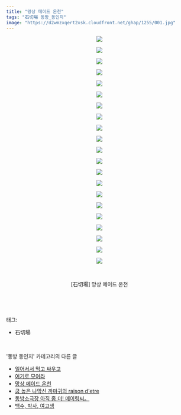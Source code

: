 ```yaml
---
title: "망상 메이드 온천"
tags: "石切場 동방_동인지"
image: "https://d2wmzxqert2xsk.cloudfront.net/ghap/1255/001.jpg"
---
```

<div class="article">
<p style="text-align: center; clear: none; float: none;"><img src="{{ site.imgserver11 }}/ghap/1255/001.jpg"/></p>
<p style="text-align: center; clear: none; float: none;"><img src="{{ site.imgserver11 }}/ghap/1255/002.jpg"/></p>
<p style="text-align: center; clear: none; float: none;"><img src="{{ site.imgserver11 }}/ghap/1255/003.jpg"/></p>
<p style="text-align: center; clear: none; float: none;"><img src="{{ site.imgserver11 }}/ghap/1255/004.jpg"/></p>
<p style="text-align: center; clear: none; float: none;"><img src="{{ site.imgserver11 }}/ghap/1255/005.jpg"/></p>
<p style="text-align: center; clear: none; float: none;"><img src="{{ site.imgserver11 }}/ghap/1255/006.jpg"/></p>
<p style="text-align: center; clear: none; float: none;"><img src="{{ site.imgserver11 }}/ghap/1255/007.jpg"/></p>
<p style="text-align: center; clear: none; float: none;"><img src="{{ site.imgserver11 }}/ghap/1255/008.jpg"/></p>
<p style="text-align: center; clear: none; float: none;"><img src="{{ site.imgserver11 }}/ghap/1255/009.jpg"/></p>
<p style="text-align: center; clear: none; float: none;"><img src="{{ site.imgserver11 }}/ghap/1255/010.jpg"/></p>
<p style="text-align: center; clear: none; float: none;"><img src="{{ site.imgserver11 }}/ghap/1255/011.jpg"/></p>
<p style="text-align: center; clear: none; float: none;"><img src="{{ site.imgserver11 }}/ghap/1255/012.jpg"/></p>
<p style="text-align: center; clear: none; float: none;"><img src="{{ site.imgserver11 }}/ghap/1255/013.jpg"/></p>
<p style="text-align: center; clear: none; float: none;"><img src="{{ site.imgserver11 }}/ghap/1255/014.jpg"/></p>
<p style="text-align: center; clear: none; float: none;"><img src="{{ site.imgserver11 }}/ghap/1255/015.jpg"/></p>
<p style="text-align: center; clear: none; float: none;"><img src="{{ site.imgserver11 }}/ghap/1255/016.jpg"/></p>
<p style="text-align: center; clear: none; float: none;"><img src="{{ site.imgserver11 }}/ghap/1255/017.jpg"/></p>
<p style="text-align: center; clear: none; float: none;"><img src="{{ site.imgserver11 }}/ghap/1255/018.jpg"/></p>
<p style="text-align: center; clear: none; float: none;"><img src="{{ site.imgserver11 }}/ghap/1255/019.jpg"/></p>
<p style="text-align: center; clear: none; float: none;"><img src="{{ site.imgserver11 }}/ghap/1255/020.jpg"/></p>
<p style="text-align: center; clear: none; float: none;"><img src="{{ site.imgserver11 }}/ghap/1255/021.jpg"/></p>
<p style="text-align: center; clear: none; float: none;"><br/></p>
<p style="text-align: center; clear: none; float: none;">[石切場] 망상 메이드 온천</p>
<p><br/></p>
</div><br/>
<div class="tagTrail">
<p>태그: </p>
<ul>
<li>石切場</li>
</ul>
</div><br/>
<div class="another">
<p>'동방 동인지' 카테고리의 다른 글</p>
<ul>
<li><a href="/ghap_1257">일어서서 먹고 싸우고</a></li>
<li><a href="/ghap_1256">여기로 모여라</a></li>
<li><a href="/ghap_1255">망상 메이드 온천</a></li>
<li><a href="/ghap_1253">굽 높은 나막신 까마귀의 raison d'etre</a></li>
<li><a href="/ghap_1252">동방소극장 아직 좀 더! 메이링씨。</a></li>
<li><a href="/ghap_1251">백수, 박사, 여고생</a></li>
</ul>
</div><br/>
<div class="cb_module cb_fluid">
<div class="cb_wrt cb_profile">
</div><!-- commentList close -->
</div><br/>

